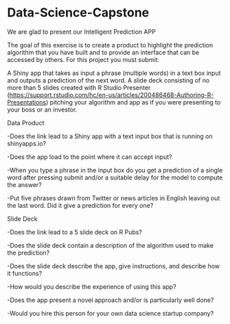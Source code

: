 # Data-Science-Capstone

We are glad to present our Intelligent Prediction APP

The goal of this exercise is to create a product to highlight the prediction algorithm that you have built and to provide an interface that can be accessed by others. For this project you must submit:

A Shiny app that takes as input a phrase (multiple words) in a text box input and outputs a prediction of the next word.
A slide deck consisting of no more than 5 slides created with R Studio Presenter (https://support.rstudio.com/hc/en-us/articles/200486468-Authoring-R-Presentations) pitching your algorithm and app as if you were presenting to your boss or an investor.

Data Product

-Does the link lead to a Shiny app with a text input box that is running on shinyapps.io?

-Does the app load to the point where it can accept input?

-When you type a phrase in the input box do you get a prediction of a single word after pressing submit and/or a suitable delay for the model to compute the answer?

-Put five phrases drawn from Twitter or news articles in English leaving out the last word. Did it give a prediction for every one?


Slide Deck

-Does the link lead to a 5 slide deck on R Pubs?

-Does the slide deck contain a description of the algorithm used to make the prediction?

-Does the slide deck describe the app, give instructions, and describe how it functions?

-How would you describe the experience of using this app?

-Does the app present a novel approach and/or is particularly well done?

-Would you hire this person for your own data science startup company?

